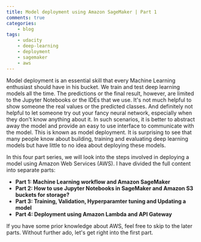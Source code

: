 ```yaml
---
title: Model deployment using Amazon SageMaker | Part 1
comments: true
categories:
    - blog
tags: 
    - udacity
    - deep-learning
    - deployment
    - sagemaker
    - aws
---
```


Model deployment is an essential skill that every Machine Learning enthusiast should have in his bucket. We train and test deep learning models all the time. The predictions or the final result, however, are limited to the Jupyter Notebooks or the IDEs that we use. It's not much helpful to show someone the real values or the predicted classes. And definitely not helpful to let someone try out your fancy neural network, especially when they don't know anything about it. In such scenarios, it is better to abstract away the model and provide an easy to use interface to communicate with the model. This is known as model deployment. It is surprising to see that many people know about building, training and evaluating deep learning models but have little to no idea about deploying these models.  


In this four part series, we will look into the steps involved in deploying a model using Amazon Web Services (AWS). I have divided the full content into separate parts: 

* **Part 1: Machine Learning workflow and Amazon SageMaker**
* **Part 2: How to use Jupyter Notebooks in SageMaker and Amazon S3 buckets for storage?**
* **Part 3: Training, Validation, Hyperparamter tuning and Updating a model**
* **Part 4: Deployment using Amazon Lambda and API Gateway**

If you have some prior knowledge about AWS, feel free to skip to the later parts. Without further ado, let's get right into the first part.

 


